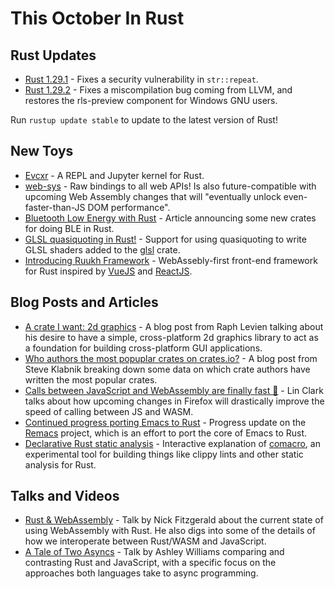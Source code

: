 # This October In Rust

## Rust Updates

* [Rust 1.29.1] - Fixes a security vulnerability in `str::repeat`.
* [Rust 1.29.2] - Fixes a miscompilation bug coming from LLVM, and restores the rls-preview
  component for Windows GNU users.

Run `rustup update stable` to update to the latest version of Rust!

## New Toys

* [Evcxr] - A REPL and Jupyter kernel for Rust.
* [web-sys] - Raw bindings to all web APIs! Is also future-compatible with upcoming Web
  Assembly changes that will "eventually unlock even-faster-than-JS DOM performance".
* [Bluetooth Low Energy with Rust] - Article announcing some new crates for doing BLE in Rust.
* [GLSL quasiquoting in Rust!] - Support for using quasiquoting to write GLSL shaders added
  to the [glsl] crate.
* [Introducing Ruukh Framework] - WebAssebly-first front-end framework for Rust inspired by
  [VueJS] and [ReactJS].


## Blog Posts and Articles

* [A crate I want: 2d graphics] - A blog post from Raph Levien talking about his desire to have a
  simple, cross-platform 2d graphics library to act as a foundation for building cross-platform
  GUI applications.
* [Who authors the most popuplar crates on crates.io?] - A blog post from Steve Klabnik breaking
  down some data on which crate authors have written the most popular crates.
* [Calls between JavaScript and WebAssembly are finally fast 🎉] - Lin Clark talks about how
  upcoming changes in Firefox will drastically improve the speed of calling between JS and WASM.
* [Continued progress porting Emacs to Rust] - Progress update on the [Remacs] project, which is
  an effort to port the core of Emacs to Rust.
* [Declarative Rust static analysis] - Interactive explanation of [comacro], an experimental tool
  for building things like clippy lints and other static analysis for Rust.

## Talks and Videos

* [Rust & WebAssembly] - Talk by Nick Fitzgerald about the current state of using WebAssembly
  with Rust. He also digs into some of the details of how we interoperate between Rust/WASM
  and JavaScript.
* [A Tale of Two Asyncs] - Talk by Ashley Williams comparing and contrasting Rust and JavaScript,
  with a specific focus on the approaches both languages take to async programming.

[Evcxr]: https://www.reddit.com/r/rust/comments/9irjm7/evcxr_a_repl_and_jupyter_kernel_for_rust/
[web-sys]: https://rustwasm.github.io/2018/09/26/announcing-web-sys.html
[Rust & WebAssembly]: https://youtu.be/ZiiTRxWk8gA
[A Tale of Two Asyncs]: https://youtu.be/IEZb2WTzuro
[A crate I want: 2d graphics]: https://raphlinus.github.io/rust/graphics/2018/10/11/2d-graphics.html
[Who authors the most popuplar crates on crates.io?]: https://words.steveklabnik.com/who-authors-the-most-popular-crates-on-crates-io
[Calls between JavaScript and WebAssembly are finally fast 🎉]: https://hacks.mozilla.org/2018/10/calls-between-javascript-and-webassembly-are-finally-fast-%f0%9f%8e%89/
[Bluetooth Low Energy with Rust]: https://219design.com/bluetooth-low-energy-with-rust/
[Rust 1.29.1]: https://blog.rust-lang.org/2018/09/25/Rust-1.29.1.html
[Rust 1.29.2]: https://blog.rust-lang.org/2018/10/12/Rust-1.29.2.html
[Continued progress porting Emacs to Rust]: http://db48x.net/rust-remacs-2018/
[Remacs]: https://github.com/wilfred/remacs
[Declarative Rust static analysis]: http://blog.lambdaverse.org/comacro/
[comacro]: https://github.com/kazcw/comacro
[GLSL quasiquoting in Rust!]: https://phaazon.net/blog/glsl-quasiquoting
[glsl]: https://crates.io/crates/glsl
[Introducing Ruukh Framework]: https://sharadchand.com/2018/10/03/ruukh-framework.html
[VueJS]: https://vuejs.org/
[ReactJS]: https://reactjs.org/
